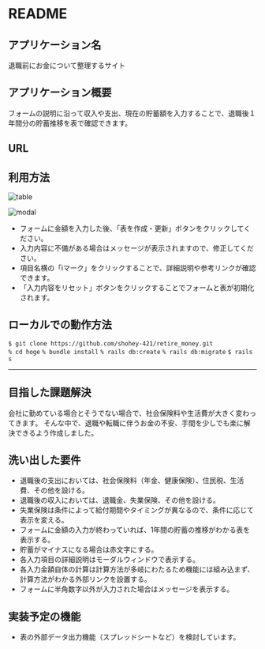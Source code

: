 # README

## アプリケーション名
退職前にお金について整理するサイト

## アプリケーション概要
フォームの説明に沿って収入や支出、現在の貯蓄額を入力することで、退職後１年間分の貯蓄推移を表で確認できます。

## URL

## 利用方法
![table](https://user-images.githubusercontent.com/69449342/93432699-dbbaf380-f900-11ea-8f9a-cae7456f8b89.gif)

![modal](https://user-images.githubusercontent.com/69449342/93432777-f4c3a480-f900-11ea-9cc5-62dd7adca403.gif)

- フォームに金額を入力した後、「表を作成・更新」ボタンをクリックしてください。
- 入力内容に不備がある場合はメッセージが表示されますので、修正してください。
- 項目名横の「iマーク」をクリックすることで、詳細説明や参考リンクが確認できます。
- 「入力内容をリセット」ボタンをクリックすることでフォームと表が初期化されます。

## ローカルでの動作方法
`$ git clone https://github.com/shohey-421/retire_money.git`  
`% cd hoge`
`% bundle install`
`% rails db:create`
`% rails db:migrate`
`$ rails s`

- - -

## 目指した課題解決
会社に勤めている場合とそうでない場合で、社会保険料や生活費が大きく変わってきます。
そんな中で、退職や転職に伴うお金の不安、手間を少しでも楽に解決できるよう作成しました。

## 洗い出した要件
- 退職後の支出においては、社会保険料（年金、健康保険）、住民税、生活費、その他を設ける。
- 退職後の収入においては、退職金、失業保険、その他を設ける。
- 失業保険は条件によって給付期間やタイミングが異なるので、条件に応じて表示を変える。
- フォームに金額の入力が終わっていれば、1年間の貯蓄の推移がわかる表を表示する。
- 貯蓄がマイナスになる場合は赤文字にする。
- 各入力項目の詳細説明はモーダルウィンドウで表示する。
- 各入力金額自体の計算は計算方法が多岐にわたるため機能には組み込まず、計算方法がわかる外部リンクを設置する。
- フォームに半角数字以外が入力された場合はメッセージを表示する。

## 実装予定の機能
- 表の外部データ出力機能（スプレッドシートなど）を検討しています。